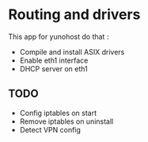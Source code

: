 Routing and drivers
===================

This app for yunohost do that :
- Compile and install ASIX drivers
- Enable eth1 interface
- DHCP server on eth1

TODO
----

- Config iptables on start
- Remove iptables on uninstall
- Detect VPN config
